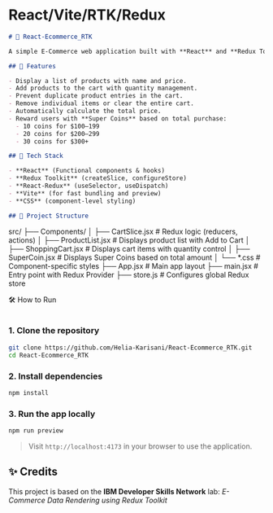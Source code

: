 # React/Vite/RTK/Redux

```markdown
# 🛒 React-Ecommerce_RTK

A simple E-Commerce web application built with **React** and **Redux Toolkit**, demonstrating global state management for shopping cart functionality, reward points (Super Coins), and product interaction.

## 🚀 Features

- Display a list of products with name and price.
- Add products to the cart with quantity management.
- Prevent duplicate product entries in the cart.
- Remove individual items or clear the entire cart.
- Automatically calculate the total price.
- Reward users with **Super Coins** based on total purchase:
  - 10 coins for $100–199
  - 20 coins for $200–299
  - 30 coins for $300+

## 🧠 Tech Stack

- **React** (Functional components & hooks)
- **Redux Toolkit** (createSlice, configureStore)
- **React-Redux** (useSelector, useDispatch)
- **Vite** (for fast bundling and preview)
- **CSS** (component-level styling)

## 📁 Project Structure

```

src/
├── Components/
│   ├── CartSlice.jsx         # Redux logic (reducers, actions)
│   ├── ProductList.jsx       # Displays product list with Add to Cart
│   ├── ShoppingCart.jsx      # Displays cart items with quantity control
│   ├── SuperCoin.jsx         # Displays Super Coins based on total amount
│   └── \*.css                 # Component-specific styles
├── App.jsx                   # Main app layout
├── main.jsx                  # Entry point with Redux Provider
├── store.js                  # Configures global Redux store

🛠️ How to Run
````
````
### 1. Clone the repository

```bash
git clone https://github.com/Helia-Karisani/React-Ecommerce_RTK.git
cd React-Ecommerce_RTK
```

### 2. Install dependencies

```bash
npm install
```

### 3. Run the app locally

```bash
npm run preview
```

> Visit `http://localhost:4173` in your browser to use the application.

## ✨ Credits

This project is based on the **IBM Developer Skills Network** lab:
*E-Commerce Data Rendering using Redux Toolkit*




